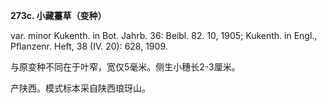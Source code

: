 **273c. 小藏薹草（变种）**

var. minor Kukenth. in Bot. Jahrb. 36: Beibl. 82. 10, 1905; Kukenth. in Engl., Pflanzenr. Heft, 38 (IV. 20): 628, 1909.

与原变种不同在于叶窄，宽仅5毫米。侧生小穗长2-3厘米。

产陕西。模式标本采自陕西琅玡山。
